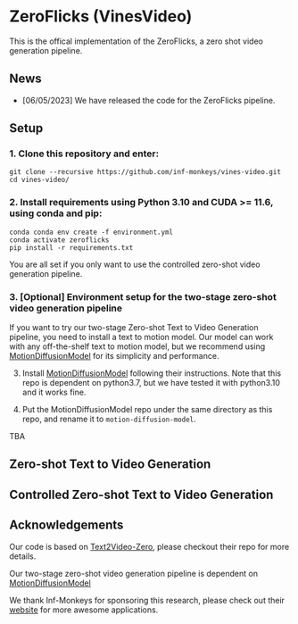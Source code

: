 # ZeroFlicks (VinesVideo)

This is the offical implementation of the ZeroFlicks, a zero shot video generation pipeline.

## News

* [06/05/2023] We have released the code for the ZeroFlicks pipeline.

<!-- ## TODO

Code check and clean
Add more details to README
Add Arxiv link
Add support for pip install -->


## Setup


### 1. Clone this repository and enter:

``` shell
git clone --recursive https://github.com/inf-monkeys/vines-video.git
cd vines-video/
```
### 2. Install requirements using Python 3.10 and CUDA >= 11.6, using conda and pip:
``` shell
conda conda env create -f environment.yml
conda activate zeroflicks
pip install -r requirements.txt
```

You are all set if you only want to use the controlled zero-shot video generation pipeline. 
### 3. [Optional] Environment setup for the two-stage zero-shot video generation pipeline

If you want to try our two-stage Zero-shot Text to Video Generation pipeline, you need to install a text to motion model. Our model can work with any off-the-shelf text to motion model, but we recommend using [MotionDiffusionModel](https://github.com/GuyTevet/motion-diffusion-model) for its simplicity and performance.



3. Install [MotionDiffusionModel](https://github.com/GuyTevet/motion-diffusion-model) following their instructions. Note that this repo is dependent on python3.7, but we have tested it with python3.10 and it works fine.

4. Put the MotionDiffusionModel repo under the same directory as this repo, and rename it to `motion-diffusion-model`.

<!-- ### Import from pip -->
TBA
<!-- We have also released a pip package for the zero-shot video generation pipeline. You can install it using:
``` shell
pip install zero-flicks
``` -->


## Zero-shot Text to Video Generation



## Controlled Zero-shot Text to Video Generation

## Acknowledgements

Our code is based on [Text2Video-Zero](https://github.com/Picsart-AI-Research/Text2Video-Zero/tree/main), please checkout their repo for more details.

Our two-stage zero-shot video generation pipeline is dependent on [MotionDiffusionModel](https://github.com/GuyTevet/motion-diffusion-model)

We thank Inf-Monkeys for sponsoring this research, please check out their [website](https://frame.infmonkeys.com/) for more awesome applications.